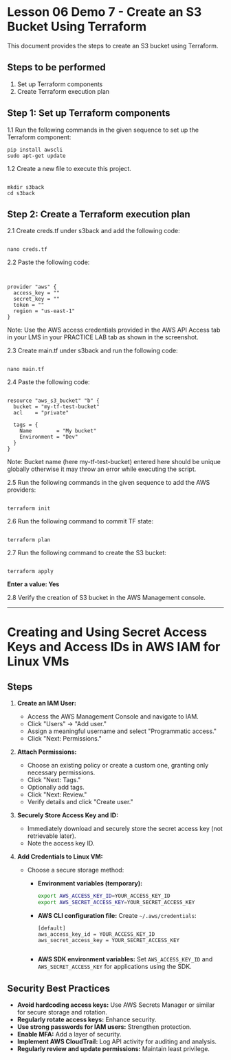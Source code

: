 # Lesson 06 Demo 7 - Create an S3 Bucket Using Terraform

This document provides the steps to create an S3 bucket using Terraform.

## Steps to be performed

1. Set up Terraform components
2. Create Terraform execution plan

## Step 1: Set up Terraform components

1.1 Run the following commands in the given sequence to set up the Terraform component:

```
pip install awscli
sudo apt-get update
```

1.2 Create a new file to execute this project.



```

mkdir s3back
cd s3back
```

## Step 2: Create a Terraform execution plan
2.1 Create creds.tf under s3back and add the following code:



```

nano creds.tf
```

2.2 Paste the following code:


```


provider "aws" {
  access_key = ""
  secret_key = ""
  token = ""
  region = "us-east-1"
}
```

Note: Use the AWS access credentials provided in the AWS API Access tab in your LMS in your PRACTICE LAB tab as shown in the screenshot.

2.3 Create main.tf under s3back and run the following code:



```

nano main.tf
```

2.4 Paste the following code:



```

resource "aws_s3_bucket" "b" {
  bucket = "my-tf-test-bucket"
  acl    = "private"

  tags = {
    Name        = "My bucket"
    Environment = "Dev"
  }
}

```

Note: Bucket name (here my-tf-test-bucket) entered here should be unique globally otherwise it may throw an error while executing the script.

2.5 Run the following commands in the given sequence to add the AWS providers:



```

terraform init
```

2.6 Run the following command to commit TF state:



```

terraform plan
```

2.7 Run the following command to create the S3 bucket:



```

terraform apply
```

**Enter a value: Yes**

2.8 Verify the creation of S3 bucket in the AWS Management console.


---

# Creating and Using Secret Access Keys and Access IDs in AWS IAM for Linux VMs

## Steps

1. **Create an IAM User:**
   - Access the AWS Management Console and navigate to IAM.
   - Click "Users" -> "Add user."
   - Assign a meaningful username and select "Programmatic access."
   - Click "Next: Permissions."

2. **Attach Permissions:**
   - Choose an existing policy or create a custom one, granting only necessary permissions.
   - Click "Next: Tags."
   - Optionally add tags.
   - Click "Next: Review."
   - Verify details and click "Create user."

3. **Securely Store Access Key and ID:**
   - Immediately download and securely store the secret access key (not retrievable later).
   - Note the access key ID.

4. **Add Credentials to Linux VM:**
   - Choose a secure storage method:

     - **Environment variables (temporary):**
       ```bash
       export AWS_ACCESS_KEY_ID=YOUR_ACCESS_KEY_ID
       export AWS_SECRET_ACCESS_KEY=YOUR_SECRET_ACCESS_KEY
       ```

     - **AWS CLI configuration file:**
       Create `~/.aws/credentials`:
       ```
       [default]
       aws_access_key_id = YOUR_ACCESS_KEY_ID
       aws_secret_access_key = YOUR_SECRET_ACCESS_KEY
       

     - **AWS SDK environment variables:**
       Set `AWS_ACCESS_KEY_ID` and `AWS_SECRET_ACCESS_KEY` for applications using the SDK.

## Security Best Practices

- **Avoid hardcoding access keys:** Use AWS Secrets Manager or similar for secure storage and rotation.
- **Regularly rotate access keys:** Enhance security.
- **Use strong passwords for IAM users:** Strengthen protection.
- **Enable MFA:** Add a layer of security.
- **Implement AWS CloudTrail:** Log API activity for auditing and analysis.
- **Regularly review and update permissions:** Maintain least privilege.
